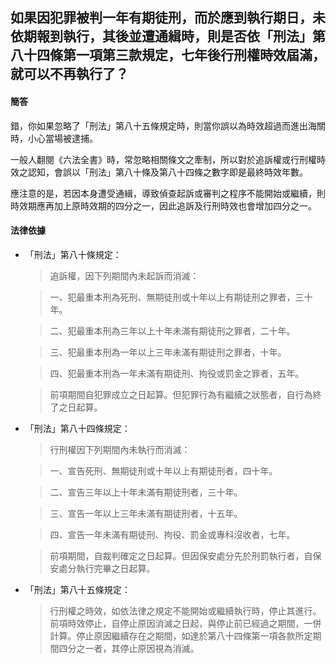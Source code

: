 ## 如果因犯罪被判一年有期徒刑，而於應到執行期日，未依期報到執行，其後並遭通緝時，則是否依「刑法」第八十四條第一項第三款規定，七年後行刑權時效屆滿，就可以不再執行了？

#### 簡答

錯，你如果忽略了「刑法」第八十五條規定時，則當你誤以為時效超過而進出海關時，小心當場被逮捕。

一般人翻閱《六法全書》時，常忽略相關條文之牽制，所以對於追訴權或行刑權時效之認知，會誤以「刑法」第八十條及第八十四條之數字即是最終時效年數。

應注意的是，若因本身遭受通緝，導致偵查起訴或審判之程序不能開始或繼續，則時效期應再加上原時效期的四分之一，因此追訴及行刑時效也會增加四分之一。

#### 法律依據

* 「刑法」第八十條規定：

   > 追訴權，因下列期間內未起訴而消滅：

   > 一、犯最重本刑為死刑、無期徒刑或十年以上有期徒刑之罪者，三十年。

   > 二、犯最重本刑為三年以上十年未滿有期徒刑之罪者，二十年。

   > 三、犯最重本刑為一年以上三年未滿有期徒刑之罪者，十年。

   > 四、犯最重本刑為一年未滿有期徒刑、拘役或罰金之罪者，五年。

   > 前項期間自犯罪成立之日起算。但犯罪行為有繼續之狀態者，自行為終了之日起算。

* 「刑法」第八十四條規定：

   > 行刑權因下列期間內未執行而消滅：

   > 一、宣告死刑、無期徒刑或十年以上有期徒刑者，四十年。

   > 二、宣告三年以上十年未滿有期徒刑者，三十年。

   > 三、宣告一年以上三年未滿有期徒刑者，十五年。

   > 四、宣告一年未滿有期徒刑、拘役、罰金或專科沒收者，七年。

   > 前項期間，自裁判確定之日起算。但因保安處分先於刑罰執行者，自保安處分執行完畢之日起算。

* 「刑法」第八十五條規定：

   > 行刑權之時效，如依法律之規定不能開始或繼續執行時，停止其進行。前項時效停止，自停止原因消滅之日起，與停止前已經過之期間，一併計算。停止原因繼續存在之期間，如達於第八十四條第一項各款所定期間四分之一者，其停止原因視為消滅。
